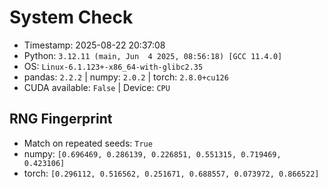 # System Check

- Timestamp: 2025-08-22 20:37:08
- Python: `3.12.11 (main, Jun  4 2025, 08:56:18) [GCC 11.4.0]`
- OS: `Linux-6.1.123+-x86_64-with-glibc2.35`
- pandas: `2.2.2` | numpy: `2.0.2` | torch: `2.8.0+cu126`
- CUDA available: `False` | Device: `CPU`

## RNG Fingerprint
- Match on repeated seeds: `True`
- numpy: `[0.696469, 0.286139, 0.226851, 0.551315, 0.719469, 0.423106]`
- torch: `[0.296112, 0.516562, 0.251671, 0.688557, 0.073972, 0.866522]`